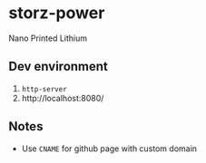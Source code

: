 # storz-power
Nano Printed Lithium

## Dev environment
1. ```http-server```
2. http://localhost:8080/

## Notes
- Use ```CNAME``` for github page with custom domain